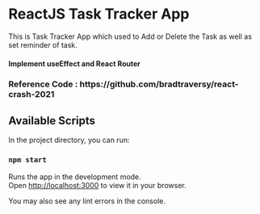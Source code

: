 <h1>ReactJS Task Tracker App</h1>
<p> This is Task Tracker App which used to Add or Delete the Task as well as set reminder of task.</p>
<h4>Implement useEffect and React Router</h4>

<h3>Reference Code : https://github.com/bradtraversy/react-crash-2021 </h3>

## Available Scripts

In the project directory, you can run:

### `npm start`

Runs the app in the development mode.\
Open [http://localhost:3000](http://localhost:3000) to view it in your browser.

You may also see any lint errors in the console.
